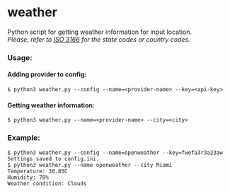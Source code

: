 # weather
Python script for getting weather information for input location.  
_Please, refer to [ISO 3166](https://www.iso.org/obp/ui/#search) for the state codes or country codes._
### Usage:
#### Adding provider to config:
```
$ python3 weather.py --config --name=<provider-name> --key=<api-key>
```
#### Getting weather information:
```
$ python3 weather.py --name=<provider-name> --city=<city>
```
### Example:
```
$ python3 weather.py --config --name=openweather --key=fwefa3r3a23aw
Settings saved to config.ini.
$ python3 weather.py --name openweather --city Miami
Temperature: 30.85C
Humidity: 78%
Weather condition: Clouds
```
